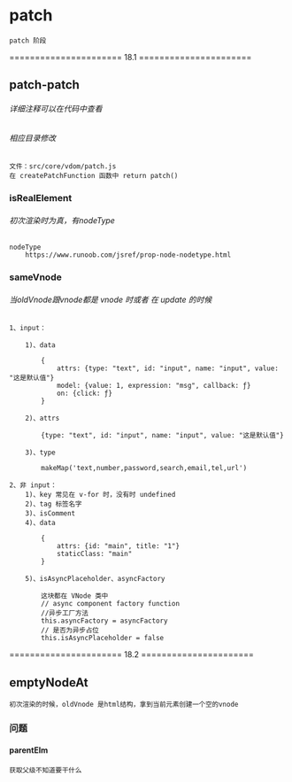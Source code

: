 # patch

    patch 阶段    

======================  18.1  ======================
## patch-patch
###### 详细注释可以在代码中查看
###### 相应目录修改

    文件：src/core/vdom/patch.js
    在 createPatchFunction 函数中 return patch()

### isRealElement
###### 初次渲染时为真，有nodeType

    nodeType 
        https://www.runoob.com/jsref/prop-node-nodetype.html


### sameVnode
###### 当oldVnode跟vnode都是 vnode 时或者 在 update 的时候

    1、input：

        1)、data 

            {
                attrs: {type: "text", id: "input", name: "input", value: "这是默认值"}
                model: {value: 1, expression: "msg", callback: ƒ}
                on: {click: ƒ}
            }

        2)、attrs

            {type: "text", id: "input", name: "input", value: "这是默认值"}

        3)、type

            makeMap('text,number,password,search,email,tel,url')

    2、非 input：
        1)、key 常见在 v-for 时，没有时 undefined
        2)、tag 标签名字
        3)、isComment
        4)、data 
            
            {
                attrs: {id: "main", title: "1"}
                staticClass: "main"
            }

        5)、isAsyncPlaceholder、asyncFactory

            这块都在 VNode 类中
            // async component factory function
            //异步工厂方法
            this.asyncFactory = asyncFactory
            // 是否为异步占位
            this.isAsyncPlaceholder = false

======================  18.2  ======================

## emptyNodeAt

    初次渲染的时候，oldVnode 是html结构，拿到当前元素创建一个空的vnode

### 问题
#### parentElm

    获取父级不知道要干什么


